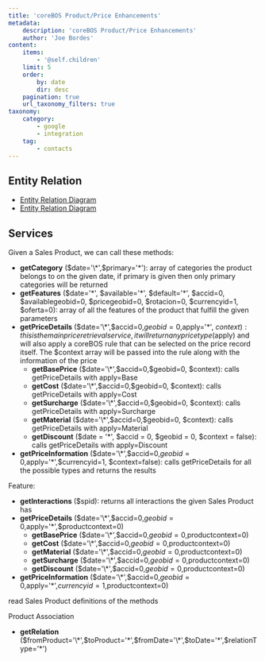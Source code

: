 ```yaml
---
title: 'coreBOS Product/Price Enhancements'
metadata:
    description: 'coreBOS Product/Price Enhancements'
    author: 'Joe Bordes'
content:
    items:
        - '@self.children'
    limit: 5
    order:
        by: date
        dir: desc
    pagination: true
    url_taxonomy_filters: true
taxonomy:
    category:
        - google
        - integration
    tag:
        - contacts
---
```


Entity Relation
---------------

-  [Entity Relation Diagram](https://discussions.corebos.org/documentation/lib/exe/fetch.php?media=en:devel:cbproductpriceer.pdf)
-  [Entity Relation Diagram](cbproductpriceer.odg) 

Services
--------

Given a Sales Product, we can call these methods:

-   **getCategory** ($date='\*',$primary='\*'): array of categories the
    product belongs to on the given date, if primary is given then only
    primary categories will be returned
-   **getFeatures** ($date='\*', $available='\*', $default='\*',
    $accid=0, $availablegeobid=0, $pricegeobid=0, $rotacion=0,
    $currencyid=1, $oferta=0): array of all the features of the product
    that fulfill the given parameters
-   **getPriceDetails** ($date='\*',$accid=0,$geobid=0,$apply='\*',
    $context): this is the main price retrieval service, it will return
    any price type ($apply) and will also apply a coreBOS rule that can
    be selected on the price record itself. The $context array will be
    passed into the rule along with the information of the price
    -   **getBasePrice** ($date='\*',$accid=0,$geobid=0, $context):
        calls getPriceDetails with apply=Base
    -   **getCost** ($date='\*',$accid=0,$geobid=0, $context): calls
        getPriceDetails with apply=Cost
    -   **getSurcharge** ($date='\*',$accid=0,$geobid=0, $context):
        calls getPriceDetails with apply=Surcharge
    -   **getMaterial** ($date='\*',$accid=0,$geobid=0, $context): calls
        getPriceDetails with apply=Material
    -   **getDiscount** ($date = '\*', $accid = 0, $geobid = 0, $context
        = false): calls getPriceDetails with apply=Discount
-   **getPriceInformation**
    ($date='\*',$accid=0,$geobid=0,$apply='\*',$currencyid=1,
    $context=false): calls getPriceDetails for all the possible types
    and returns the results

Feature:

-   **getInteractions** ($spid): returns all interactions the given
    Sales Product has
-   **getPriceDetails**
    ($date='\*',$accid=0,$geobid=0,$apply='\*',$productcontext=0)
    -   **getBasePrice**
        ($date='\*',$accid=0,$geobid=0,$productcontext=0)
    -   **getCost** ($date='\*',$accid=0,$geobid=0,$productcontext=0)
    -   **getMaterial**
        ($date='\*',$accid=0,$geobid=0,$productcontext=0)
    -   **getSurcharge**
        ($date='\*',$accid=0,$geobid=0,$productcontext=0)
    -   **getDiscount**
        ($date='\*',$accid=0,$geobid=0,$productcontext=0)
-   **getPriceInformation**
    ($date='\*',$accid=0,$geobid=0,$apply='\*',$currencyid=1,$productcontext=0)

<div class="notices blue">
read Sales Product definitions of the
methods</div>

Product Association

-   **getRelation**
    ($fromProduct='\*',$toProduct='\*',$fromDate='\*',$toDate='\*',$relationType='\*')
